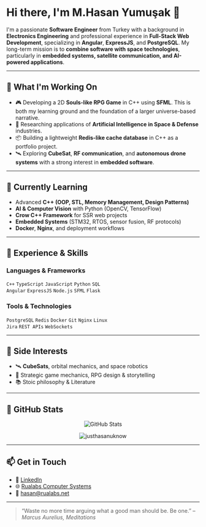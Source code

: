 # Hi there, I'm M.Hasan Yumuşak 👋
I'm a passionate **Software Engineer** from Turkey with a background in **Electronics Engineering** and professional experience in **Full-Stack Web Development**, specializing in **Angular**, **ExpressJS**, and **PostgreSQL**. My long-term mission is to **combine software with space technologies**, particularly in **embedded systems, satellite communication, and AI-powered applications**.

---

## 🚀 What I'm Working On
- 🎮 Developing a 2D **Souls-like RPG Game** in C++ using **SFML**. This is both my learning ground and the foundation of a larger universe-based narrative.
- 📡 Researching applications of **Artificial Intelligence in Space & Defense** industries.
- 📦 Building a lightweight **Redis-like cache database** in C++ as a portfolio project.
- 🛰️ Exploring **CubeSat**, **RF communication**, and **autonomous drone systems** with a strong interest in **embedded software**.

---

## 🧠 Currently Learning

- Advanced **C++ (OOP, STL, Memory Management, Design Patterns)**
- **AI & Computer Vision** with Python (OpenCV, TensorFlow)
- **Crow C++ Framework** for SSR web projects
- **Embedded Systems** (STM32, RTOS, sensor fusion, RF protocols)
- **Docker**, **Nginx**, and deployment workflows

---

## 💼 Experience & Skills
### Languages & Frameworks
`C++` `TypeScript` `JavaScript` `Python` `SQL`  
`Angular` `ExpressJS` `Node.js` `SFML` `Flask`

### Tools & Technologies
`PostgreSQL` `Redis` `Docker` `Git` `Nginx` `Linux`  
`Jira` `REST APIs` `WebSockets`

---

## 📌 Side Interests

- 🛰️ **CubeSats**, orbital mechanics, and space robotics
- 🧠 Strategic game mechanics, RPG design & storytelling
- 📚 Stoic philosophy & Literature

---

## 📍 GitHub Stats

<p align="center">
  <img src="https://github-readme-stats.vercel.app/api?username=justhasanuknow&show_icons=true&theme=radical" alt="GitHub Stats" />
</p>

<p align="center"> <img src="https://komarev.com/ghpvc/?username=justhasanuknow&label=Profile%20views&color=0e75b6&style=flat" alt="justhasanuknow" /> </p>

---

## 📫 Get in Touch

- 💼 [LinkedIn](https://www.linkedin.com/in/mhymsk98)
- 🌐 [Rualabs Computer Systems](https://rualabs.dev)
- 📧 hasan@rualabs.net

---

> “Waste no more time arguing what a good man should be. Be one.” – *Marcus Aurelius, Meditations*

